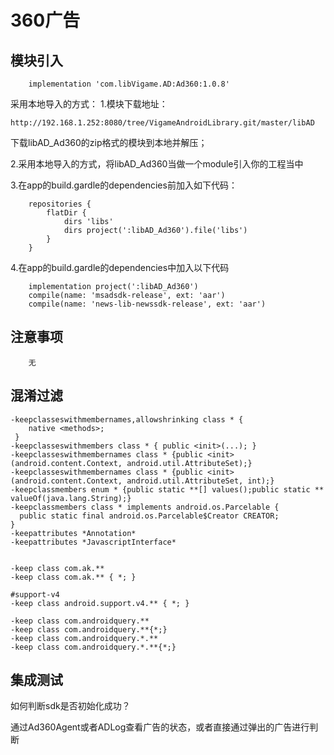 # 360广告

## 模块引入
```text
    implementation 'com.libVigame.AD:Ad360:1.0.8'
```

采用本地导入的方式：
1.模块下载地址：
```text
http://192.168.1.252:8080/tree/VigameAndroidLibrary.git/master/libAD
```
下载libAD_Ad360的zip格式的模块到本地并解压；

2.采用本地导入的方式，将libAD_Ad360当做一个module引入你的工程当中

3.在app的build.gardle的dependencies前加入如下代码：
```text
    repositories {
        flatDir {
            dirs 'libs'
            dirs project(':libAD_Ad360').file('libs')
        }
    }
```
4.在app的build.gardle的dependencies中加入以下代码
```text
	implementation project(':libAD_Ad360')
    compile(name: 'msadsdk-release', ext: 'aar') 
	compile(name: 'news-lib-newssdk-release', ext: 'aar')
```


## 注意事项

```text
    无
```

## 混淆过滤

```text
-keepclasseswithmembernames,allowshrinking class * {
    native <methods>;
 }
-keepclasseswithmembers class * { public <init>(...); }
-keepclasseswithmembernames class * {public <init>(android.content.Context, android.util.AttributeSet);}
-keepclasseswithmembernames class * {public <init>(android.content.Context, android.util.AttributeSet, int);}
-keepclassmembers enum * {public static **[] values();public static ** valueOf(java.lang.String);}
-keepclassmembers class * implements android.os.Parcelable {
  public static final android.os.Parcelable$Creator CREATOR;
}
-keepattributes *Annotation*
-keepattributes *JavascriptInterface*


-keep class com.ak.**
-keep class com.ak.** { *; }

#support-v4
-keep class android.support.v4.** { *; }

-keep class com.androidquery.**
-keep class com.androidquery.**{*;}
-keep class com.androidquery.*.**
-keep class com.androidquery.*.**{*;}
```

## 集成测试

如何判断sdk是否初始化成功？

通过Ad360Agent或者ADLog查看广告的状态，或者直接通过弹出的广告进行判断

